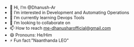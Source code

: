 - 👋 Hi, I’m @Dhanush-Ar
- 👀 I’m interested in Development and Automating Operations
- 🌱 I’m currently learning Devops Tools
- 💞️ I’m looking to collaborate on 
- 📫 How to reach me-dhanusharofficial@gmail.com
- 😄 Pronouns: He/Him
- ⚡ Fun fact:"Naanthanda LEO"

<!---
Dhanush-Ar/Dhanush-Ar is a ✨ special ✨ repository because its `README.md` (this file) appears on your GitHub profile.
You can click the Preview link to take a look at your changes.
--->
